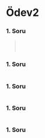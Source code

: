 # Ödev2

### 1. Soru

> ```SQL
>
> ```
>
> <br>

### 1. Soru

> ```SQL
>
> ```

### 1. Soru

> ```SQL
>
> ```

### 1. Soru

> ```SQL
>
> ```

### 1. Soru

> ```SQL
>
> ```
